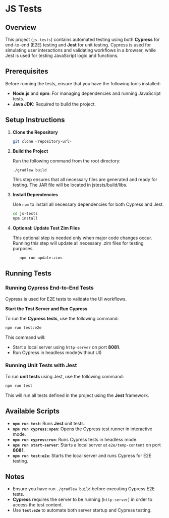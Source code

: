 # JS Tests

## Overview
This project (`js-tests`) contains automated testing using both **Cypress** for end-to-end (E2E) testing and **Jest** for unit testing. Cypress is used for simulating user interactions and validating workflows in a browser, while Jest is used for testing JavaScript logic and functions.

## Prerequisites
Before running the tests, ensure that you have the following tools installed:

- **Node.js** and **npm**: For managing dependencies and running JavaScript tests.
- **Java JDK**: Required to build the project.

## Setup Instructions

1. **Clone the Repository**
   ```bash
   git clone <repository-url>
   ```

2. **Build the Project**

   Run the following command from the root directory:
   ```bash
   ./gradlew build
   ```

   This step ensures that all necessary files are generated and ready for testing. The JAR file will be located in jstests/build/libs.


3. **Install Dependencies**
   
   Use `npm` to install all necessary dependencies for both Cypress and Jest.
   ```bash
   cd js-tests
   npm install
   ```

4. **Optional: Update Test Zim Files**

   This optional step is needed only when major code changes occur. Running this step will update all necessary .zim files for testing purposes.
   ```bash
      npm run update:zims
   ```

## Running Tests

### Running Cypress End-to-End Tests

Cypress is used for E2E tests to validate the UI workflows.

**Start the Test Server and Run Cypress**
   
   To run the **Cypress tests**, use the following command:
   
   ```bash
   npm run test:e2e
   ```
   
   This command will:
   - Start a local server using `http-server` on port **8081**.
   - Run Cypress in headless mode(without UI)

### Running Unit Tests with Jest

To run **unit tests** using Jest, use the following command:

```bash
npm run test
```

This will run all tests defined in the project using the **Jest** framework.

## Available Scripts

- **`npm run test`**: Runs **Jest** unit tests.
- **`npm run cypress:open`**: Opens the Cypress test runner in interactive mode.
- **`npm run cypress:run`**: Runs Cypress tests in headless mode.
- **`npm run start-server`**: Starts a local server at `e2e/temp-content` on port **8081**.
- **`npm run test:e2e`**: Starts the local server and runs Cypress for E2E testing.

## Notes

- Ensure you have run `./gradlew build` before executing Cypress E2E tests.
- **Cypress** requires the server to be running (`http-server`) in order to access the test content.
- Use **`test:e2e`** to automate both server startup and Cypress testing.


